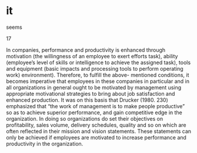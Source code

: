# it

seems

17

In companies, performance and productivity is enhanced through motivation (the willingness of an employee to exert efforts task), ability (employee’s level of skills or intelligence to achieve the assigned task), tools and equipment (basic impacts and processing tools to perform operating work) environment). Therefore, to fulfill the above- mentioned conditions, it becomes imperative that employees in these companies in particular and in all organizations in general ought to be motivated by management using appropriate motivational strategies to bring about job satisfaction and enhanced production. It was on this basis that Drucker (1980. 230) emphasized that “the work of management is to make people productive” so as to achieve superior performance, and gain competitive edge in the organization. In doing so organizations do set their objectives on profitability, sales volume, delivery schedules, quality and so on which are often reflected in their mission and vision statements. These statements can only be achieved if employees are motivated to increase performance and productivity in the organization.